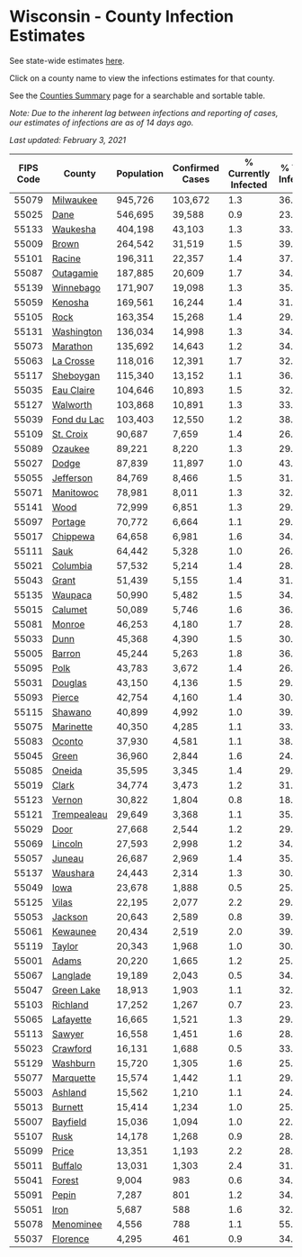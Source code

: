 # Wisconsin - County Infection Estimates

See state-wide estimates [here](/infections/us-wi).

Click on a county name to view the infections estimates for that county.

See the [Counties Summary](/infections/summary-counties) page for a searchable and sortable table.

*Note: Due to the inherent lag between infections and reporting of cases, our estimates of infections are as of 14 days ago.*

*Last updated: February 3, 2021*

|   FIPS Code |                     County |   Population |   Confirmed Cases |   % Currently Infected |   % Total Infected |
|-------------|----------------------------|--------------|-------------------|------------------------|--------------------|
|       55079 |     [Milwaukee](milwaukee) |      945,726 |           103,672 |                    1.3 |               36.0 |
|       55025 |               [Dane](dane) |      546,695 |            39,588 |                    0.9 |               23.1 |
|       55133 |       [Waukesha](waukesha) |      404,198 |            43,103 |                    1.3 |               33.7 |
|       55009 |             [Brown](brown) |      264,542 |            31,519 |                    1.5 |               39.1 |
|       55101 |           [Racine](racine) |      196,311 |            22,357 |                    1.4 |               37.0 |
|       55087 |     [Outagamie](outagamie) |      187,885 |            20,609 |                    1.7 |               34.6 |
|       55139 |     [Winnebago](winnebago) |      171,907 |            19,098 |                    1.3 |               35.4 |
|       55059 |         [Kenosha](kenosha) |      169,561 |            16,244 |                    1.4 |               31.1 |
|       55105 |               [Rock](rock) |      163,354 |            15,268 |                    1.4 |               29.8 |
|       55131 |   [Washington](washington) |      136,034 |            14,998 |                    1.3 |               34.9 |
|       55073 |       [Marathon](marathon) |      135,692 |            14,643 |                    1.2 |               34.2 |
|       55063 |     [La Crosse](la-crosse) |      118,016 |            12,391 |                    1.7 |               32.8 |
|       55117 |     [Sheboygan](sheboygan) |      115,340 |            13,152 |                    1.1 |               36.3 |
|       55035 |   [Eau Claire](eau-claire) |      104,646 |            10,893 |                    1.5 |               32.8 |
|       55127 |       [Walworth](walworth) |      103,868 |            10,891 |                    1.3 |               33.4 |
|       55039 | [Fond du Lac](fond-du-lac) |      103,403 |            12,550 |                    1.2 |               38.7 |
|       55109 |     [St. Croix](st.-croix) |       90,687 |             7,659 |                    1.4 |               26.4 |
|       55089 |         [Ozaukee](ozaukee) |       89,221 |             8,220 |                    1.3 |               29.4 |
|       55027 |             [Dodge](dodge) |       87,839 |            11,897 |                    1.0 |               43.2 |
|       55055 |     [Jefferson](jefferson) |       84,769 |             8,466 |                    1.5 |               31.4 |
|       55071 |     [Manitowoc](manitowoc) |       78,981 |             8,011 |                    1.3 |               32.0 |
|       55141 |               [Wood](wood) |       72,999 |             6,851 |                    1.3 |               29.3 |
|       55097 |         [Portage](portage) |       70,772 |             6,664 |                    1.1 |               29.6 |
|       55017 |       [Chippewa](chippewa) |       64,658 |             6,981 |                    1.6 |               34.1 |
|       55111 |               [Sauk](sauk) |       64,442 |             5,328 |                    1.0 |               26.3 |
|       55021 |       [Columbia](columbia) |       57,532 |             5,214 |                    1.4 |               28.8 |
|       55043 |             [Grant](grant) |       51,439 |             5,155 |                    1.4 |               31.8 |
|       55135 |         [Waupaca](waupaca) |       50,990 |             5,482 |                    1.5 |               34.1 |
|       55015 |         [Calumet](calumet) |       50,089 |             5,746 |                    1.6 |               36.3 |
|       55081 |           [Monroe](monroe) |       46,253 |             4,180 |                    1.7 |               28.3 |
|       55033 |               [Dunn](dunn) |       45,368 |             4,390 |                    1.5 |               30.3 |
|       55005 |           [Barron](barron) |       45,244 |             5,263 |                    1.8 |               36.5 |
|       55095 |               [Polk](polk) |       43,783 |             3,672 |                    1.4 |               26.0 |
|       55031 |         [Douglas](douglas) |       43,150 |             4,136 |                    1.5 |               29.6 |
|       55093 |           [Pierce](pierce) |       42,754 |             4,160 |                    1.4 |               30.5 |
|       55115 |         [Shawano](shawano) |       40,899 |             4,992 |                    1.0 |               39.0 |
|       55075 |     [Marinette](marinette) |       40,350 |             4,285 |                    1.1 |               33.7 |
|       55083 |           [Oconto](oconto) |       37,930 |             4,581 |                    1.1 |               38.3 |
|       55045 |             [Green](green) |       36,960 |             2,844 |                    1.6 |               24.0 |
|       55085 |           [Oneida](oneida) |       35,595 |             3,345 |                    1.4 |               29.4 |
|       55019 |             [Clark](clark) |       34,774 |             3,473 |                    1.2 |               31.6 |
|       55123 |           [Vernon](vernon) |       30,822 |             1,804 |                    0.8 |               18.3 |
|       55121 | [Trempealeau](trempealeau) |       29,649 |             3,368 |                    1.1 |               35.9 |
|       55029 |               [Door](door) |       27,668 |             2,544 |                    1.2 |               29.2 |
|       55069 |         [Lincoln](lincoln) |       27,593 |             2,998 |                    1.2 |               34.2 |
|       55057 |           [Juneau](juneau) |       26,687 |             2,969 |                    1.4 |               35.0 |
|       55137 |       [Waushara](waushara) |       24,443 |             2,314 |                    1.3 |               30.1 |
|       55049 |               [Iowa](iowa) |       23,678 |             1,888 |                    0.5 |               25.3 |
|       55125 |             [Vilas](vilas) |       22,195 |             2,077 |                    2.2 |               29.0 |
|       55053 |         [Jackson](jackson) |       20,643 |             2,589 |                    0.8 |               39.9 |
|       55061 |       [Kewaunee](kewaunee) |       20,434 |             2,519 |                    2.0 |               39.0 |
|       55119 |           [Taylor](taylor) |       20,343 |             1,968 |                    1.0 |               30.4 |
|       55001 |             [Adams](adams) |       20,220 |             1,665 |                    1.2 |               25.9 |
|       55067 |       [Langlade](langlade) |       19,189 |             2,043 |                    0.5 |               34.1 |
|       55047 |   [Green Lake](green-lake) |       18,913 |             1,903 |                    1.1 |               32.0 |
|       55103 |       [Richland](richland) |       17,252 |             1,267 |                    0.7 |               23.3 |
|       55065 |     [Lafayette](lafayette) |       16,665 |             1,521 |                    1.3 |               29.0 |
|       55113 |           [Sawyer](sawyer) |       16,558 |             1,451 |                    1.6 |               28.5 |
|       55023 |       [Crawford](crawford) |       16,131 |             1,688 |                    0.5 |               33.3 |
|       55129 |       [Washburn](washburn) |       15,720 |             1,305 |                    1.6 |               25.7 |
|       55077 |     [Marquette](marquette) |       15,574 |             1,442 |                    1.1 |               29.5 |
|       55003 |         [Ashland](ashland) |       15,562 |             1,210 |                    1.1 |               24.3 |
|       55013 |         [Burnett](burnett) |       15,414 |             1,234 |                    1.0 |               25.0 |
|       55007 |       [Bayfield](bayfield) |       15,036 |             1,094 |                    1.0 |               22.9 |
|       55107 |               [Rusk](rusk) |       14,178 |             1,268 |                    0.9 |               28.4 |
|       55099 |             [Price](price) |       13,351 |             1,193 |                    2.2 |               28.0 |
|       55011 |         [Buffalo](buffalo) |       13,031 |             1,303 |                    2.4 |               31.1 |
|       55041 |           [Forest](forest) |        9,004 |               983 |                    0.6 |               34.8 |
|       55091 |             [Pepin](pepin) |        7,287 |               801 |                    1.2 |               34.3 |
|       55051 |               [Iron](iron) |        5,687 |               588 |                    1.6 |               32.7 |
|       55078 |     [Menominee](menominee) |        4,556 |               788 |                    1.1 |               55.1 |
|       55037 |       [Florence](florence) |        4,295 |               461 |                    0.9 |               34.2 |